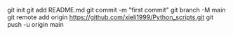 git init
git add README.md
git commit -m "first commit"
git branch -M main
git remote add origin https://github.com/xieli1999/Python_scripts.git
git push -u origin main